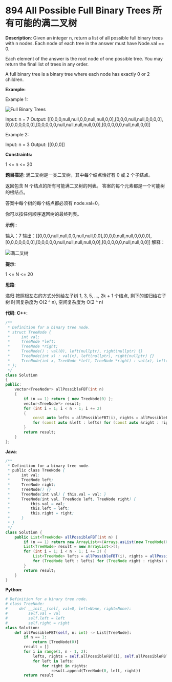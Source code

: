 # 894 All Possible Full Binary Trees 所有可能的满二叉树

__Description__:
Given an integer n, return a list of all possible full binary trees with n nodes. Each node of each tree in the answer must have Node.val == 0.

Each element of the answer is the root node of one possible tree. You may return the final list of trees in any order.

A full binary tree is a binary tree where each node has exactly 0 or 2 children.

__Example:__

Example 1:

![Full Binary Trees](https://s3-lc-upload.s3.amazonaws.com/uploads/2018/08/22/fivetrees.png)

Input: n = 7
Output: [[0,0,0,null,null,0,0,null,null,0,0],[0,0,0,null,null,0,0,0,0],[0,0,0,0,0,0,0],[0,0,0,0,0,null,null,null,null,0,0],[0,0,0,0,0,null,null,0,0]]

Example 2:

Input: n = 3
Output: [[0,0,0]]

__Constraints:__

1 <= n <= 20

__题目描述__:
满二叉树是一类二叉树，其中每个结点恰好有 0 或 2 个子结点。

返回包含 N 个结点的所有可能满二叉树的列表。 答案的每个元素都是一个可能树的根结点。

答案中每个树的每个结点都必须有 node.val=0。

你可以按任何顺序返回树的最终列表。

__示例 :__

输入：7
输出：[[0,0,0,null,null,0,0,null,null,0,0],[0,0,0,null,null,0,0,0,0],[0,0,0,0,0,0,0],[0,0,0,0,0,null,null,null,null,0,0],[0,0,0,0,0,null,null,0,0]]
解释：

![满二叉树](https://aliyun-lc-upload.oss-cn-hangzhou.aliyuncs.com/aliyun-lc-upload/uploads/2018/08/24/fivetrees.png)

__提示:__

1 <= N <= 20

__思路__:

递归
按照根左右的方式分别给左子树 1, 3, 5, ..., 2k + 1 个结点, 剩下的递归给右子树
时间复杂度为 O(2 ^ n), 空间复杂度为 O(2 ^ n)

__代码__:
__C++__:

```C++
/**
 * Definition for a binary tree node.
 * struct TreeNode {
 *     int val;
 *     TreeNode *left;
 *     TreeNode *right;
 *     TreeNode() : val(0), left(nullptr), right(nullptr) {}
 *     TreeNode(int x) : val(x), left(nullptr), right(nullptr) {}
 *     TreeNode(int x, TreeNode *left, TreeNode *right) : val(x), left(left), right(right) {}
 * };
 */
class Solution 
{
public:
    vector<TreeNode*> allPossibleFBT(int n) 
    {
        if (n == 1) return { new TreeNode(0) };
        vector<TreeNode*> result;
        for (int i = 1; i < n - 1; i += 2)
        {
            const auto lefts = allPossibleFBT(i), rights = allPossibleFBT(n - 1 - i);
            for (const auto &left : lefts) for (const auto &right : rights) result.emplace_back(new TreeNode(0, left, right));
        }
        return result;
    }
};
```

__Java__:

```Java
/**
 * Definition for a binary tree node.
 * public class TreeNode {
 *     int val;
 *     TreeNode left;
 *     TreeNode right;
 *     TreeNode() {}
 *     TreeNode(int val) { this.val = val; }
 *     TreeNode(int val, TreeNode left, TreeNode right) {
 *         this.val = val;
 *         this.left = left;
 *         this.right = right;
 *     }
 * }
 */
class Solution {
    public List<TreeNode> allPossibleFBT(int n) {
        if (n == 1) return new ArrayList<>(Arrays.asList(new TreeNode(0)));
        List<TreeNode> result = new ArrayList<>();
        for (int i = 1; i < n - 1; i += 2) {
            List<TreeNode> lefts = allPossibleFBT(i), rights = allPossibleFBT(n - 1 - i);
            for (TreeNode left : lefts) for (TreeNode right : rights) result.add(new TreeNode(0, left, right));
        }
        return result;
    }
}
```

__Python__:

```Python
# Definition for a binary tree node.
# class TreeNode:
#     def __init__(self, val=0, left=None, right=None):
#         self.val = val
#         self.left = left
#         self.right = right
class Solution:
    def allPossibleFBT(self, n: int) -> List[TreeNode]:
        if n == 1:
            return [TreeNode(0)]
        result = []
        for i in range(1, n - 1, 2):
            lefts, rights = self.allPossibleFBT(i), self.allPossibleFBT(n - 1 - i)
            for left in lefts:
                for right in rights:
                    result.append(TreeNode(0, left, right))
        return result
```
